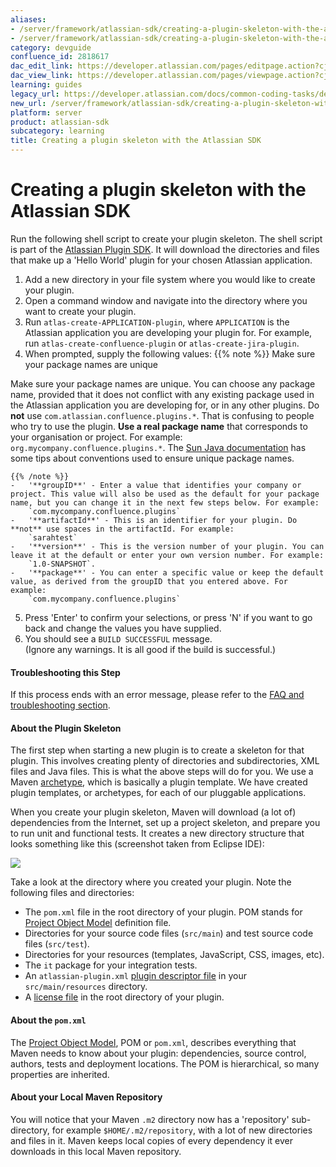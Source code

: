 ```yaml
---
aliases:
- /server/framework/atlassian-sdk/creating-a-plugin-skeleton-with-the-atlassian-sdk-2818617.html
- /server/framework/atlassian-sdk/creating-a-plugin-skeleton-with-the-atlassian-sdk-2818617.md
category: devguide
confluence_id: 2818617
dac_edit_link: https://developer.atlassian.com/pages/editpage.action?cjm=wozere&pageId=2818617
dac_view_link: https://developer.atlassian.com/pages/viewpage.action?cjm=wozere&pageId=2818617
learning: guides
legacy_url: https://developer.atlassian.com/docs/common-coding-tasks/development-cycle/creating-a-plugin-skeleton-with-the-atlassian-sdk
new_url: /server/framework/atlassian-sdk/creating-a-plugin-skeleton-with-the-atlassian-sdk
platform: server
product: atlassian-sdk
subcategory: learning
title: Creating a plugin skeleton with the Atlassian SDK
---
```

# Creating a plugin skeleton with the Atlassian SDK

Run the following shell script to create your plugin skeleton. The shell script is part of the [Atlassian Plugin SDK](/server/framework/atlassian-sdk/working-with-the-sdk). It will download the directories and files that make up a 'Hello World' plugin for your chosen Atlassian application.

1.  Add a new directory in your file system where you would like to create your plugin.
2.  Open a command window and navigate into the directory where you want to create your plugin.
3.  Run `atlas-create-APPLICATION-plugin`, where `APPLICATION` is the Atlassian application you are developing your plugin for. For example, run `atlas-create-confluence-plugin` or `atlas-create-jira-plugin`.
4.  When prompted, supply the following values: {{% note %}}
    Make sure your package names are unique

Make sure your package names are unique. You can choose any package name, provided that it does not conflict with any existing package used in the Atlassian application you are developing for, or in any other plugins. Do **not** use `com.atlassian.confluence.plugins.*`. That is confusing to people who try to use the plugin. **Use a real package name** that corresponds to your organisation or project. For example: `org.mycompany.confluence.plugins.*`. The <a href="http://java.sun.com/docs/books/jls/second_edition/html/packages.doc.html#40169" class="external-link">Sun Java documentation</a> has some tips about conventions used to ensure unique package names.

    {{% /note %}}
    -   '**groupID**' - Enter a value that identifies your company or project. This value will also be used as the default for your package name, but you can change it in the next few steps below. For example:  
        `com.mycompany.confluence.plugins`
    -   '**artifactId**' - This is an identifier for your plugin. Do **not** use spaces in the artifactId. For example:  
        `sarahtest`
    -   '**version**' - This is the version number of your plugin. You can leave it at the default or enter your own version number. For example:  
        `1.0-SNAPSHOT`.
    -   '**package**' - You can enter a specific value or keep the default value, as derived from the groupID that you entered above. For example:  
        `com.mycompany.confluence.plugins`

5.  Press 'Enter' to confirm your selections, or press 'N' if you want to go back and change the values you have supplied.
6.  You should see a `BUILD SUCCESSFUL` message.  
    (Ignore any warnings. It is all good if the build is successful.)

#### Troubleshooting this Step

If this process ends with an error message, please refer to the [FAQ and troubleshooting section](/server/framework/atlassian-sdk/writing-your-first-plugin-faq).

#### About the Plugin Skeleton

The first step when starting a new plugin is to create a skeleton for that plugin. This involves creating plenty of directories and subdirectories, XML files and Java files. This is what the above steps will do for you. We use a Maven <a href="http://maven.apache.org/guides/introduction/introduction-to-archetypes.html" class="external-link">archetype</a>, which is basically a plugin template. We have created plugin templates, or archetypes, for each of our pluggable applications.

When you create your plugin skeleton, Maven will download (a lot of) dependencies from the Internet, set up a project skeleton, and prepare you to run unit and functional tests. It creates a new directory structure that looks something like this (screenshot taken from Eclipse IDE):  
  
![](/server/framework/atlassian-sdk/images/pluginskeletonineclipse.png)

Take a look at the directory where you created your plugin. Note the following files and directories:

-   The `pom.xml` file in the root directory of your plugin. POM stands for <a href="http://maven.apache.org/guides/introduction/introduction-to-the-pom.html" class="external-link">Project Object Model</a> definition file.
-   Directories for your source code files (`src/main`) and test source code files (`src/test`).
-   Directories for your resources (templates, JavaScript, CSS, images, etc).
-   The `it` package for your integration tests.
-   An `atlassian-plugin.xml` [plugin descriptor file](/server/framework/atlassian-sdk/configuring-the-plugin-descriptor) in your `src/main/resources` directory.
-   A [license file](/server/framework/atlassian-sdk/packaging-and-releasing-your-plugin) in the root directory of your plugin.

#### About the `pom.xml`

The <a href="http://maven.apache.org/guides/introduction/introduction-to-the-pom.html" class="external-link">Project Object Model</a>, POM or `pom.xml`, describes everything that Maven needs to know about your plugin: dependencies, source control, authors, tests and deployment locations. The POM is hierarchical, so many properties are inherited.

#### About your Local Maven Repository

You will notice that your Maven `.m2` directory now has a 'repository' sub-directory, for example `$HOME/.m2/repository`, with a lot of new directories and files in it. Maven keeps local copies of every dependency it ever downloads in this local Maven repository.


















































































































































